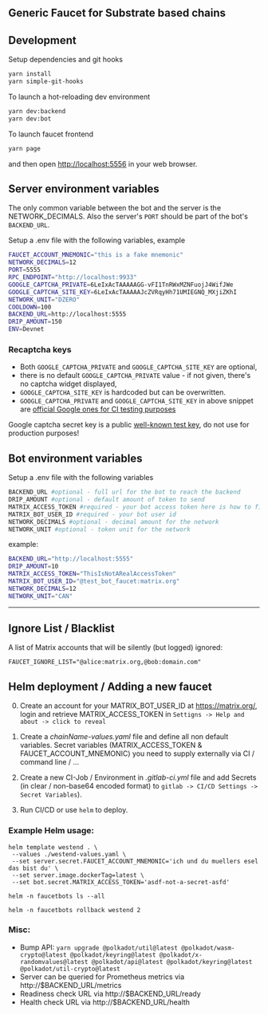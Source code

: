 ## Generic Faucet for Substrate based chains

## Development

Setup dependencies and git hooks

```bash
yarn install
yarn simple-git-hooks
```

To launch a hot-reloading dev environment

```bash
yarn dev:backend
yarn dev:bot
```

To launch faucet frontend

```bash
yarn page
```

and then open [http://localhost:5556](http://localhost:5556) in your web browser.

## Server environment variables

The only common variable between the bot and the server is the NETWORK_DECIMALS.
Also the server's `PORT` should be part of the bot's `BACKEND_URL`.

Setup a .env file with the following variables, example

```bash
FAUCET_ACCOUNT_MNEMONIC="this is a fake mnemonic"
NETWORK_DECIMALS=12
PORT=5555
RPC_ENDPOINT="http://localhost:9933"
GOOGLE_CAPTCHA_PRIVATE=6LeIxAcTAAAAAGG-vFI1TnRWxMZNFuojJ4WifJWe
GOOGLE_CAPTCHA_SITE_KEY=6LeIxAcTAAAAAJcZVRqyHh71UMIEGNQ_MXjiZKhI
NETWORK_UNIT="DZERO"
COOLDOWN=100
BACKEND_URL=http://localhost:5555
DRIP_AMOUNT=150
ENV=Devnet
```

### Recaptcha keys

* Both `GOOGLE_CAPTCHA_PRIVATE` and `GOOGLE_CAPTCHA_SITE_KEY` are optional,
* there is no default `GOOGLE_CAPTCHA_PRIVATE` value - if not given, there's no captcha widget displayed,
* `GOOGLE_CAPTCHA_SITE_KEY` is hardcoded but can be overwritten.
* `GOOGLE_CAPTCHA_PRIVATE` and `GOOGLE_CAPTCHA_SITE_KEY` in above snippet are 
[official Google ones for CI testing purposes](https://developers.google.com/recaptcha/docs/faq#id-like-to-run-automated-tests-with-recaptcha.-what-should-i-do)  

Google captcha secret key is a public [well-known test key](https://developers.google.com/recaptcha/docs/faq#id-like-to-run-automated-tests-with-recaptcha.-what-should-i-do), 
do not use for production purposes!

## Bot environment variables

Setup a .env file with the following variables

``` bash
BACKEND_URL #optional - full url for the bot to reach the backend
DRIP_AMOUNT #optional - default amount of token to send
MATRIX_ACCESS_TOKEN #required - your bot access token here is how to find it https://t2bot.io/docs/access_tokens/
MATRIX_BOT_USER_ID #required - your bot user id
NETWORK_DECIMALS #optional - decimal amount for the network
NETWORK_UNIT #optional - token unit for the network
```

example:
```bash
BACKEND_URL="http://localhost:5555"
DRIP_AMOUNT=10
MATRIX_ACCESS_TOKEN="ThisIsNotARealAccessToken"
MATRIX_BOT_USER_ID="@test_bot_faucet:matrix.org"
NETWORK_DECIMALS=12
NETWORK_UNIT="CAN"
```
---

## Ignore List / Blacklist

A list of Matrix accounts that will be silently (but logged) ignored:
```
FAUCET_IGNORE_LIST="@alice:matrix.org,@bob:domain.com"
```

## Helm deployment / Adding a new faucet

0. Create an account for your MATRIX_BOT_USER_ID at https://matrix.org/, login and retrieve MATRIX_ACCESS_TOKEN in `Settigns -> Help and about -> click to reveal`

1. Create a *chainName-values.yaml* file and define all non default variables. Secret variables (MATRIX_ACCESS_TOKEN & FAUCET_ACCOUNT_MNEMONIC) you need to supply externally
via CI / command line / ...

2. Create a new CI-Job / Environment in *.gitlab-ci.yml* file and add Secrets (in clear / non-base64 encoded format) to `gitlab -> CI/CD Settings -> Secret Variables`).

4. Run CI/CD or use `helm` to deploy.


### Example Helm usage:

```
helm template westend . \
 --values ./westend-values.yaml \
 --set server.secret.FAUCET_ACCOUNT_MNEMONIC='ich und du muellers esel das bist du' \
 --set server.image.dockerTag=latest \
 --set bot.secret.MATRIX_ACCESS_TOKEN='asdf-not-a-secret-asfd'

helm -n faucetbots ls --all

helm -n faucetbots rollback westend 2
```

### Misc:
* Bump API: `yarn upgrade @polkadot/util@latest @polkadot/wasm-crypto@latest @polkadot/keyring@latest @polkadot/x-randomvalues@latest @polkadot/api@latest @polkadot/keyring@latest @polkadot/util-crypto@latest`
* Server can be queried for Prometheus metrics via http://$BACKEND_URL/metrics
* Readiness check URL  via http://$BACKEND_URL/ready
* Health check URL  via http://$BACKEND_URL/health
